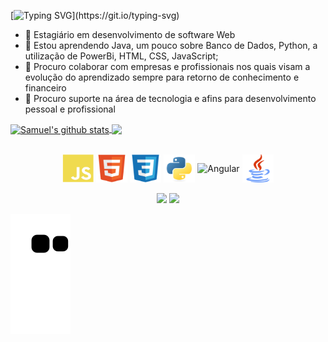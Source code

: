 
[![Typing SVG](https://readme-typing-svg.demolab.com?font=Fira+Code&pause=1000&width=435&lines=Ol%C3%A1!+Meu+nome+%C3%A9+Samuel;Bem+Vindo+ao+meu+GitHub.+Aproveite!)](https://git.io/typing-svg)

- 🔭 Estagiário em desenvolvimento de software Web
- 🌱 Estou aprendendo Java, um pouco sobre Banco de Dados, Python, a utilização de PowerBi, HTML, CSS, JavaScript;
- 👯 Procuro colaborar com empresas e profissionais nos quais visam a evolução do aprendizado sempre para retorno de conhecimento e financeiro
- 🤔 Procuro suporte na área de tecnologia e afins para desenvolvimento pessoal e profissional



 <a href="https://github.com/SamuelPDS/github-readme-stats"><img align="center" src="https://github-readme-stats.vercel.app/api?username=SamuelPDS&show_icons=true&theme=dark&include_all_commits=true&border=true" alt="Samuel's github stats" />
    </a> 
    <a href="https://github.com/SamuelPDS/github-readme-stats">
    <img align="center" src="https://github-readme-stats.vercel.app/api/top-langs/?username=SamuelPDS&layout=compact&theme=dark&border=true" />
    </a> 
   
 <div style="display: inline_block" align="center"><br>
  <img align="center" alt="Js" height="45" width="50" src="https://raw.githubusercontent.com/devicons/devicon/master/icons/javascript/javascript-plain.svg">
  <img align="center" alt="HTML" height="45" width="50" src="https://raw.githubusercontent.com/devicons/devicon/master/icons/html5/html5-original.svg">
  <img align="center" alt="CSS" height="45" width="50" src="https://raw.githubusercontent.com/devicons/devicon/master/icons/css3/css3-original.svg">
  <img align="center" alt="Python" height="45" width="50" src="https://raw.githubusercontent.com/devicons/devicon/master/icons/python/python-original.svg">
  <img align="center" alt="Angular" height="45" width="50" background_color = white src="https://github.com/vorillaz/devicons/blob/master/!PNG/angular_simple.png">
 <img align="center" alt="Java" height="45" width="50" background_color = white src="https://github.com/SamuelPDS/icons/blob/main/icons/java%20(4).png">
  </div>  
<br>
<div align="center" margin-top="10px">
  <a href="https://www.linkedin.com/in/samuel-charles-571614202" target="_blank"><img src="https://img.shields.io/badge/-LinkedIn-%230077B5?style=for-the-badge&logo=linkedin&logoColor=white" target="_blank"></a>
 <a href="https://www.linkedin.com/in/samuel-charles-571614202" target="_blank"><img src="https://img.shields.io/badge/-Gmail-D14836?style=for-the-badge&logo=gmail&logoColor=white" target="_blank"></a> 
 </div>  
 
   ![Snake animation](https://github.com/SamuelPDS/SamuelPDS/blob/output/github-contribution-grid-snake.svg)

